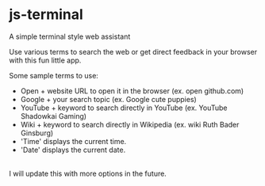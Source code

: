 # js-terminal
A simple terminal style web assistant

Use various terms to search the web or get direct feedback in your browser with this fun little app.

Some sample terms to use:
<ul>
  <li>Open + website URL to open it in the browser (ex. open github.com)</li>
  <li>Google + your search topic (ex. Google cute puppies)</li>
  <li>YouTube + keyword to search directly in YouTube (ex. YouTube Shadowkai Gaming)</li>
  <li>Wiki + keyword to search directly in Wikipedia (ex. wiki Ruth Bader Ginsburg)</li>
  <li>'Time' displays the current time.</li>
  <li>'Date' displays the current date.</li>
</ul>
<br>
I will update this with more options in the future.
